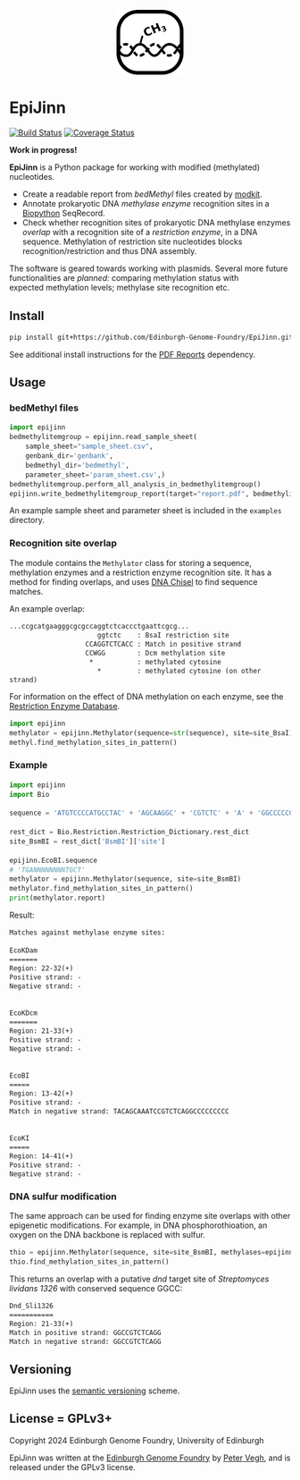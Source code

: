 <p align="center">
<img alt="EpiJinn logo" title="EpiJinn" src="images/epijinn.png" width="120">
</p>

# EpiJinn

[![Build Status](https://travis-ci.org/Edinburgh-Genome-Foundry/EpiJinn.svg?branch=main)](https://travis-ci.org/Edinburgh-Genome-Foundry/EpiJinn)
[![Coverage Status](https://coveralls.io/repos/github/Edinburgh-Genome-Foundry/EpiJinn/badge.svg?branch=main)](https://coveralls.io/github/Edinburgh-Genome-Foundry/EpiJinn?branch=main)

**Work in progress!**

**EpiJinn** is a Python package for working with modified (methylated) nucleotides.

* Create a readable report from *bedMethyl* files created by [modkit](https://github.com/nanoporetech/modkit/).
* Annotate prokaryotic DNA *methylase enzyme* recognition sites in a [Biopython](https://biopython.org/) SeqRecord.
* Check whether recognition sites of prokaryotic DNA methylase enzymes *overlap* with a recognition site of a *restriction enzyme*, in a DNA sequence. Methylation of restriction site nucleotides blocks recognition/restriction and thus DNA assembly.

The software is geared towards working with plasmids. Several more future functionalities are *planned:* comparing methylation status with expected methylation levels; methylase site recognition etc.

## Install

```bash
pip install git+https://github.com/Edinburgh-Genome-Foundry/EpiJinn.git
```

See additional install instructions for the [PDF Reports](https://github.com/Edinburgh-Genome-Foundry/pdf_reports) dependency.

## Usage

### bedMethyl files

```python
import epijinn
bedmethylitemgroup = epijinn.read_sample_sheet(
    sample_sheet="sample_sheet.csv",
    genbank_dir='genbank',
    bedmethyl_dir='bedmethyl',
    parameter_sheet='param_sheet.csv',)
bedmethylitemgroup.perform_all_analysis_in_bedmethylitemgroup()
epijinn.write_bedmethylitemgroup_report(target="report.pdf", bedmethylitemgroup=bedmethylitemgroup)
```

An example sample sheet and parameter sheet is included in the `examples` directory.

### Recognition site overlap

The module contains the `Methylator` class for storing a sequence, methylation enzymes and a restriction enzyme recognition site. It has a method for finding overlaps, and uses [DNA Chisel](https://edinburgh-genome-foundry.github.io/DnaChisel/) to find sequence matches.

An example overlap:

    ...ccgcatgaagggcgcgccaggtctcaccctgaattcgcg...
                          ggtctc    : BsaI restriction site
                       CCAGGTCTCACC : Match in positive strand
                       CCWGG        : Dcm methylation site
                        *           : methylated cytosine
                          *         : methylated cytosine (on other strand)

For information on the effect of DNA methylation on each enzyme, see the [Restriction Enzyme Database](http://rebase.neb.com/rebase/rebms.html).

```python
import epijinn
methylator = epijinn.Methylator(sequence=str(sequence), site=site_BsaI)
methyl.find_methylation_sites_in_pattern()
```

### Example

```python
import epijinn
import Bio

sequence = 'ATGTCCCCATGCCTAC' + 'AGCAAGGC' + 'CGTCTC' + 'A' + 'GGCCCCCCCCCCCCA'  # seq + EcoBI (+ BsmBI +) EcoBI + seq

rest_dict = Bio.Restriction.Restriction_Dictionary.rest_dict
site_BsmBI = rest_dict['BsmBI']['site']

epijinn.EcoBI.sequence
# 'TGANNNNNNNNTGCT'
methylator = epijinn.Methylator(sequence, site=site_BsmBI)
methylator.find_methylation_sites_in_pattern()
print(methylator.report)
```

Result:

    Matches against methylase enzyme sites:

    EcoKDam
    =======
    Region: 22-32(+)
    Positive strand: -
    Negative strand: -


    EcoKDcm
    =======
    Region: 21-33(+)
    Positive strand: -
    Negative strand: -


    EcoBI
    =====
    Region: 13-42(+)
    Positive strand: -
    Match in negative strand: TACAGCAAATCCGTCTCAGGCCCCCCCCC


    EcoKI
    =====
    Region: 14-41(+)
    Positive strand: -
    Negative strand: -

### DNA sulfur modification

The same approach can be used for finding enzyme site overlaps with other epigenetic modifications. For example, in DNA phosphorothioation, an oxygen on the DNA backbone is replaced with sulfur.

```python
thio = epijinn.Methylator(sequence, site=site_BsmBI, methylases=epijinn.DND)
thio.find_methylation_sites_in_pattern()
```

This returns an overlap with a putative *dnd* target site of *Streptomyces lividans 1326* with conserved sequence GGCC:

    Dnd_Sli1326
    ===========
    Region: 21-33(+)
    Match in positive strand: GGCCGTCTCAGG
    Match in negative strand: GGCCGTCTCAGG

## Versioning

EpiJinn uses the [semantic versioning](https://semver.org) scheme.

## License = GPLv3+

Copyright 2024 Edinburgh Genome Foundry, University of Edinburgh

EpiJinn was written at the [Edinburgh Genome Foundry](https://edinburgh-genome-foundry.github.io/)
by [Peter Vegh](https://github.com/veghp), and is released under the GPLv3 license.
